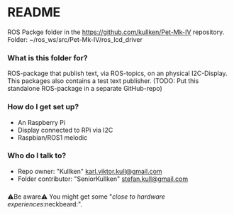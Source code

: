 # README #

ROS Packge folder in the https://github.com/kullken/Pet-Mk-IV repository.
Folder: ~/ros_ws/src/Pet-Mk-IV/ros_lcd_driver

### What is this folder for? ###

ROS-package that publish text, via ROS-topics, on an physical I2C-Display.
This packages also contains a test text publisher.
(TODO: Put this standalone ROS-package in a separate GitHub-repo)

### How do I get set up? ###

* An Raspberry Pi 
* Display connected to RPi via I2C 
* Raspbian/ROS1 melodic

### Who do I talk to? ###

* Repo owner: "Kullken" <karl.viktor.kull@gmail.com>
* Folder contributor: "SeniorKullken" <stefan.kull@gmail.com>

###
:warning:Be aware:warning: You might get some "*close to hardware experiences*:neckbeard:".
